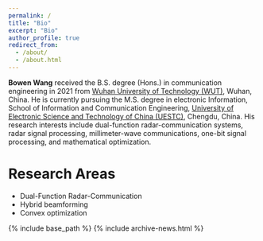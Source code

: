 ```yaml
---
permalink: /
title: "Bio"
excerpt: "Bio"
author_profile: true
redirect_from: 
  - /about/
  - /about.html
---
```


**Bowen Wang** received the B.S. degree (Hons.) in communication engineering in 2021 from [Wuhan University of Technology (WUT)](http://english.whut.edu.cn/), Wuhan, China. He is currently pursuing the M.S. degree in electronic Information, School of Information and Communication Engineering, [University of Electronic Science and Technology of China (UESTC)](https://en.uestc.edu.cn/), Chengdu, China. His research interests include dual-function radar-communication systems, radar signal processing, millimeter-wave communications, one-bit signal processing, and mathematical optimization.

# Research Areas

- Dual-Function Radar-Communication
- Hybrid beamforming
- Convex optimization

<nbsp>

{% include base_path %}
{% include archive-news.html %}



<script type='text/javascript' id='clustrmaps' src='//cdn.clustrmaps.com/map_v2.js?cl=080808&w=300&t=n&d=11g-GNEjFrFBGqOt4gjnbIZmHiEz9QazvKmvwvQiwkg&co=ffffff&cmo=3acc3a&cmn=ff5353&ct=808080'></script>

